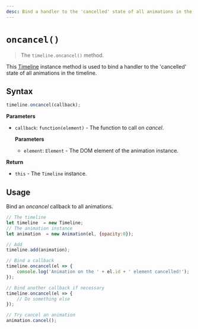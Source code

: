 ```yaml
---
desc: Bind a handler to the 'cancelled' state of all animations in the timeline.
---
```

# `oncancel()`

> The `timeline.oncancel()` method.

This [Timeline](..) instance method is used to bind a handler to the 'cancelled' state of all animations in the timeline.

## Syntax

```js
timeline.oncancel(callback);
```

**Parameters**

+ `callback`: `function(element)` - The function to call on *cancel*.

    **Parameters**

    + `element`: `Element` - The DOM element of the animation instance.

**Return**

+ `this` - The `Timeline` instance.

## Usage

Bind an *oncancel* callback to all animations.

```js
// The timeline
let timeline  = new Timeline;
// The animation instance
let animation  = new Animation(el, {opacity:0});

// Add
timeline.add(animation);

// Bind a callback
timeline.oncancel(el => {
    console.log('Animation on the ' + el.id + ' element cancelled!');
});

// Bind another callback if necessary
timeline.oncancel(el => {
    // Do something else
});

// Try cancel an animation
animation.cancel();
```
